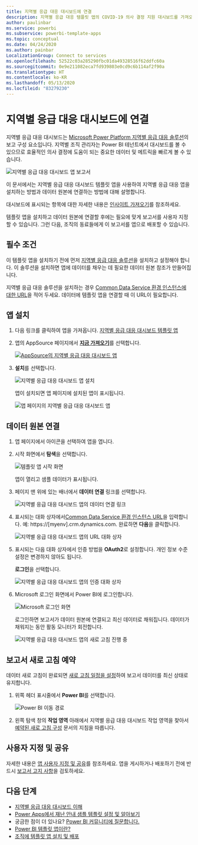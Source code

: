 ```yaml
---
title: 지역별 응급 대응 대시보드에 연결
description: 지역별 응급 대응 템플릿 앱의 COVID-19 의사 결정 지원 대시보드를 가져오고 설치하는 방법 및 데이터에 연결하는 방법입니다.
author: paulinbar
ms.service: powerbi
ms.subservice: powerbi-template-apps
ms.topic: conceptual
ms.date: 04/24/2020
ms.author: painbar
LocalizationGroup: Connect to services
ms.openlocfilehash: 52522c03a285290fbc01da49328516f62ddfc60a
ms.sourcegitcommit: 0e9e211082eca7fd939803e0cd9c6b114af2f90a
ms.translationtype: HT
ms.contentlocale: ko-KR
ms.lasthandoff: 05/13/2020
ms.locfileid: "83279230"
---
```

# <a name="connect-to-the-regional-emergency-response-dashboard"></a>지역별 응급 대응 대시보드에 연결
지역별 응급 대응 대시보드는 [Microsoft Power Platform 지역별 응급 대응 솔루션](https://docs.microsoft.com/powerapps/sample-apps/regional-emergency-response/overview)의 보고 구성 요소입니다. 지역별 조직 관리자는 Power BI 테넌트에서 대시보드를 볼 수 있으므로 효율적인 의사 결정에 도움이 되는 중요한 데이터 및 메트릭을 빠르게 볼 수 있습니다.

![지역별 응급 대응 대시보드 앱 보고서](media/service-connect-to-regional-emergency-response/service-regional-emergency-response-app-report.png)

이 문서에서는 지역별 응급 대응 대시보드 템플릿 앱을 사용하여 지역별 응급 대응 앱을 설치하는 방법과 데이터 원본에 연결하는 방법에 대해 설명합니다.

대시보드에 표시되는 항목에 대한 자세한 내용은 [인사이트 가져오기](https://docs.microsoft.com/powerapps/sample-apps/regional-emergency-response/portals-admin-reporting#get-insights)를 참조하세요.

템플릿 앱을 설치하고 데이터 원본에 연결할 후에는 필요에 맞게 보고서를 사용자 지정할 수 있습니다. 그런 다음, 조직의 동료들에게 이 보고서를 앱으로 배포할 수 있습니다.

## <a name="prerequisites"></a>필수 조건

이 템플릿 앱을 설치하기 전에 먼저 [지역별 응급 대응 솔루션](https://docs.microsoft.com/powerapps/sample-apps/regional-emergency-response/deploy)을 설치하고 설정해야 합니다. 이 솔루션을 설치하면 앱에 데이터를 채우는 데 필요한 데이터 원본 참조가 만들어집니다.

지역별 응급 대응 솔루션을 설치하는 경우 [Common Data Service 환경 인스턴스에 대한 URL](https://docs.microsoft.com/powerapps/sample-apps/regional-emergency-response/deploy#step-5-configure-and-publish-power-bi-dashboard)을 적어 두세요. 데이터에 템플릿 앱을 연결할 때 이 URL이 필요합니다.

## <a name="install-the-app"></a>앱 설치

1. 다음 링크를 클릭하여 앱을 가져옵니다. [지역별 응급 대응 대시보드 템플릿 앱](https://appsource.microsoft.com/product/power-bi/powerapps_cxo.regional_response)

1. 앱의 AppSource 페이지에서 [**지금 가져오기**](https://appsource.microsoft.com/product/power-bi/powerapps_cxo.regional_response)를 선택합니다.

    [![AppSource의 지역별 응급 대응 대시보드 앱](media/service-connect-to-regional-emergency-response/service-regional-emergency-response-app-appsource-get-it-now.png)](https://appsource.microsoft.com/product/power-bi/powerapps_cxo.regional_response)

1. **설치**를 선택합니다. 

    ![지역별 응급 대응 대시보드 앱 설치](media/service-connect-to-regional-emergency-response/service-regional-emergency-response-select-install.png)

    앱이 설치되면 앱 페이지에 설치된 앱이 표시됩니다.

   ![앱 페이지의 지역별 응급 대응 대시보드 앱](media/service-connect-to-regional-emergency-response/service-regional-emergency-response-app-apps-page-icon.png)

## <a name="connect-to-data-sources"></a>데이터 원본 연결 

1. 앱 페이지에서 아이콘을 선택하여 앱을 엽니다.

1. 시작 화면에서 **탐색**을 선택합니다.

   ![템플릿 앱 시작 화면](media/service-connect-to-regional-emergency-response/service-regional-emergency-response-app-splash-screen.png)

   앱이 열리고 샘플 데이터가 표시됩니다.

1. 페이지 맨 위에 있는 배너에서 **데이터 연결** 링크를 선택합니다.

   ![지역별 응급 대응 대시보드 앱의 데이터 연결 링크](media/service-connect-to-regional-emergency-response/service-regional-emergency-response-app-connect-data.png)

1. 표시되는 대화 상자에서[Common Data Service 환경 인스턴스 URL](https://docs.microsoft.com/powerapps/sample-apps/emergency-response/deploy-configure#publish-the-power-bi-dashboard)을 입력합니다. 예: https://[myenv].crm.dynamics.com. 완료하면 **다음**을 클릭합니다.

   ![지역별 응급 대응 대시보드 앱의 URL 대화 상자](media/service-connect-to-regional-emergency-response/service-regional-emergency-response-app-url-dialog.png)

1. 표시되는 다음 대화 상자에서 인증 방법을 **OAuth2**로 설정합니다. 개인 정보 수준 설정은 변경하지 않아도 됩니다.

   **로그인**을 선택합니다.

   ![지역별 응급 대응 대시보드 앱의 인증 대화 상자](media/service-connect-to-regional-emergency-response/service-regional-emergency-response-app-authentication-dialog.png)

1. Microsoft 로그인 화면에서 Power BI에 로그인합니다.

   ![Microsoft 로그인 화면](media/service-connect-to-regional-emergency-response/service-regional-emergency-response-app-microsoft-login.png)

   로그인하면 보고서가 데이터 원본에 연결되고 최신 데이터로 채워집니다. 데이터가 채워지는 동안 활동 모니터가 회전합니다.

   ![지역별 응급 대응 대시보드 앱의 새로 고침 진행 중](media/service-connect-to-regional-emergency-response/service-regional-emergency-response-app-refresh-monitor.png)

## <a name="schedule-report-refresh"></a>보고서 새로 고침 예약

데이터 새로 고침이 완료되면 [새로 고침 일정을 설정](../connect-data/refresh-scheduled-refresh.md)하여 보고서 데이터를 최신 상태로 유지합니다.

1. 위쪽 헤더 표시줄에서 **Power BI**를 선택합니다.

   ![Power BI 이동 경로](media/service-connect-to-regional-emergency-response/service-regional-emergency-response-app-powerbi-breadcrumb.png)

1. 왼쪽 탐색 창의 **작업 영역** 아래에서 지역별 응급 대응 대시보드 작업 영역을 찾아서 [예약된 새로 고침 구성](../connect-data/refresh-scheduled-refresh.md) 문서의 지침을 따릅니다.

## <a name="customize-and-share"></a>사용자 지정 및 공유

자세한 내용은 [앱 사용자 지정 및 공유](../connect-data/service-template-apps-install-distribute.md#customize-and-share-the-app)를 참조하세요. 앱을 게시하거나 배포하기 전에 반드시 [보고서 고지 사항](https://docs.microsoft.com/powerapps/sample-apps/regional-emergency-response/overview#disclaimer)을 검토하세요.

## <a name="next-steps"></a>다음 단계
* [지역별 응급 대응 대시보드 이해](https://docs.microsoft.com/powerapps/sample-apps/regional-emergency-response/portals-admin-reporting#get-insights)
* [Power Apps에서 재난 안내 샘플 템플릿 설정 및 알아보기](https://docs.microsoft.com/powerapps/maker/canvas-apps/sample-crisis-communication-app)
* 궁금한 점이 더 있나요? [Power BI 커뮤니티에 질문합니다.](https://community.powerbi.com/)
* [Power BI 템플릿 앱이란?](../connect-data/service-template-apps-overview.md)
* [조직에 템플릿 앱 설치 및 배포](../connect-data/service-template-apps-install-distribute.md)
